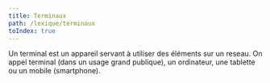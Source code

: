 ```yaml
---
title: Terminaux
path: /lexique/terminaux
toIndex: true
---
```


Un terminal est un appareil servant à utiliser des éléments sur un reseau. On appel terminal (dans un usage grand publique), un ordinateur, une tablette ou un mobile (smartphone).
